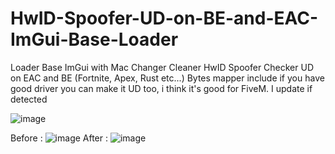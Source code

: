 # HwID-Spoofer-UD-on-BE-and-EAC-ImGui-Base-Loader
Loader Base ImGui with Mac Changer Cleaner HwID Spoofer Checker UD on EAC and BE (Fortnite, Apex, Rust etc...) Bytes mapper include if you have good driver you can make it UD too, i think it's good for FiveM. I update if detected

![image](https://user-images.githubusercontent.com/99323729/153308106-2f2a29a1-cd31-4b1e-8709-421fedae0cb0.png)

Before :
![image](https://user-images.githubusercontent.com/99323729/153310862-8bb4c575-5d9b-42cd-8932-506b4303fe4b.png)
After :
![image](https://user-images.githubusercontent.com/99323729/153311027-1c667fb0-94dd-4d87-8bb9-83fb30818ed1.png)
